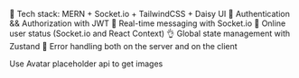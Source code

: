 🌟 Tech stack: MERN + Socket.io + TailwindCSS + Daisy UI
🎃 Authentication && Authorization with JWT
👾 Real-time messaging with Socket.io
🚀 Online user status (Socket.io and React Context)
👌  Global state management with Zustand
🐞 Error handling both on the server and on the client

Use Avatar placeholder api to get images 